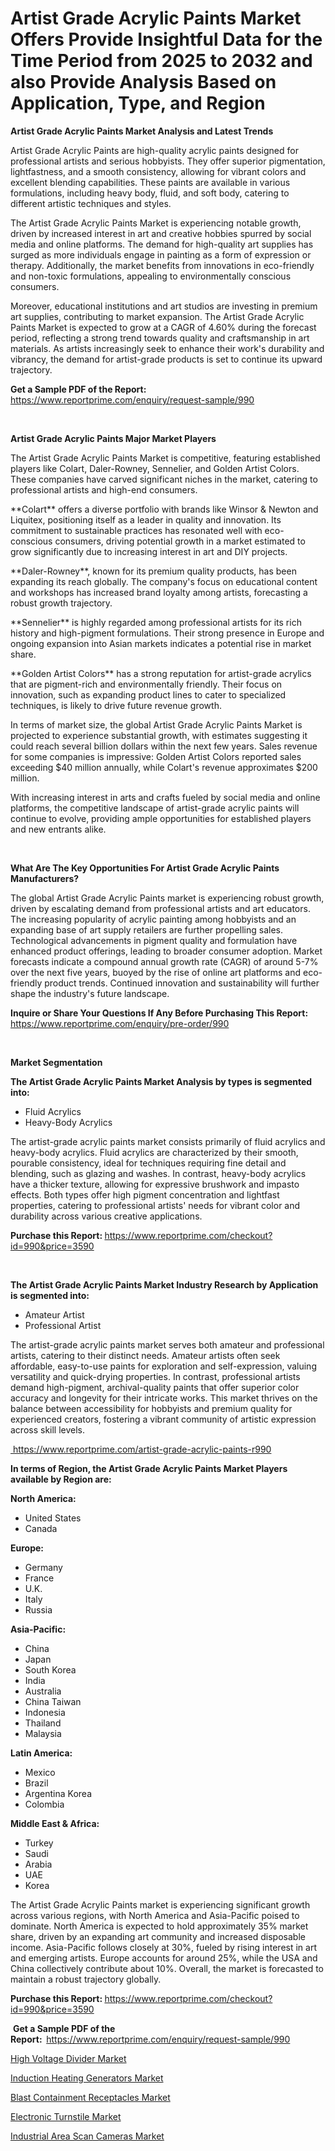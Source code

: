 <p><h1>Artist Grade Acrylic Paints Market Offers Provide Insightful Data for the Time Period from 2025 to 2032 and also Provide Analysis Based on Application, Type, and Region</h1></p><p><strong>Artist Grade Acrylic Paints Market Analysis and Latest Trends</strong></p>
<p><p>Artist Grade Acrylic Paints are high-quality acrylic paints designed for professional artists and serious hobbyists. They offer superior pigmentation, lightfastness, and a smooth consistency, allowing for vibrant colors and excellent blending capabilities. These paints are available in various formulations, including heavy body, fluid, and soft body, catering to different artistic techniques and styles.</p><p>The Artist Grade Acrylic Paints Market is experiencing notable growth, driven by increased interest in art and creative hobbies spurred by social media and online platforms. The demand for high-quality art supplies has surged as more individuals engage in painting as a form of expression or therapy. Additionally, the market benefits from innovations in eco-friendly and non-toxic formulations, appealing to environmentally conscious consumers.</p><p>Moreover, educational institutions and art studios are investing in premium art supplies, contributing to market expansion. The Artist Grade Acrylic Paints Market is expected to grow at a CAGR of 4.60% during the forecast period, reflecting a strong trend towards quality and craftsmanship in art materials. As artists increasingly seek to enhance their work's durability and vibrancy, the demand for artist-grade products is set to continue its upward trajectory.</p></p>
<p><strong>Get a Sample PDF of the Report:&nbsp;</strong> <a href="https://www.reportprime.com/enquiry/request-sample/990?utm_campaign=2771&utm_medium=2&utm_source=Github&utm_content=ia&utm_term=18032025&utm_id=artist-grade-acrylic-paints">https://www.reportprime.com/enquiry/request-sample/990</a></p>
<p>&nbsp;</p>
<p><strong>Artist Grade Acrylic Paints Major Market Players</strong></p>
<p><p>The Artist Grade Acrylic Paints Market is competitive, featuring established players like Colart, Daler-Rowney, Sennelier, and Golden Artist Colors. These companies have carved significant niches in the market, catering to professional artists and high-end consumers. </p><p>**Colart** offers a diverse portfolio with brands like Winsor & Newton and Liquitex, positioning itself as a leader in quality and innovation. Its commitment to sustainable practices has resonated well with eco-conscious consumers, driving potential growth in a market estimated to grow significantly due to increasing interest in art and DIY projects.</p><p>**Daler-Rowney**, known for its premium quality products, has been expanding its reach globally. The company's focus on educational content and workshops has increased brand loyalty among artists, forecasting a robust growth trajectory.</p><p>**Sennelier** is highly regarded among professional artists for its rich history and high-pigment formulations. Their strong presence in Europe and ongoing expansion into Asian markets indicates a potential rise in market share.</p><p>**Golden Artist Colors** has a strong reputation for artist-grade acrylics that are pigment-rich and environmentally friendly. Their focus on innovation, such as expanding product lines to cater to specialized techniques, is likely to drive future revenue growth.</p><p>In terms of market size, the global Artist Grade Acrylic Paints Market is projected to experience substantial growth, with estimates suggesting it could reach several billion dollars within the next few years. Sales revenue for some companies is impressive: Golden Artist Colors reported sales exceeding $40 million annually, while Colart's revenue approximates $200 million. </p><p>With increasing interest in arts and crafts fueled by social media and online platforms, the competitive landscape of artist-grade acrylic paints will continue to evolve, providing ample opportunities for established players and new entrants alike.</p></p>
<p>&nbsp;</p>
<p><strong>What Are The Key Opportunities For Artist Grade Acrylic Paints Manufacturers?</strong></p>
<p><p>The global Artist Grade Acrylic Paints market is experiencing robust growth, driven by escalating demand from professional artists and art educators. The increasing popularity of acrylic painting among hobbyists and an expanding base of art supply retailers are further propelling sales. Technological advancements in pigment quality and formulation have enhanced product offerings, leading to broader consumer adoption. Market forecasts indicate a compound annual growth rate (CAGR) of around 5-7% over the next five years, buoyed by the rise of online art platforms and eco-friendly product trends. Continued innovation and sustainability will further shape the industry's future landscape.</p></p>
<p><strong>Inquire or Share Your Questions If Any Before Purchasing This Report:</strong> <a href="https://www.reportprime.com/enquiry/pre-order/990?utm_campaign=2771&utm_medium=2&utm_source=Github&utm_content=ia&utm_term=18032025&utm_id=artist-grade-acrylic-paints">https://www.reportprime.com/enquiry/pre-order/990</a></p>
<p>&nbsp;</p>
<p><strong>Market Segmentation</strong></p>
<p><strong>The Artist Grade Acrylic Paints Market Analysis by types is segmented into:</strong></p>
<p><ul><li>Fluid Acrylics</li><li>Heavy-Body Acrylics</li></ul></p>
<p><p>The artist-grade acrylic paints market consists primarily of fluid acrylics and heavy-body acrylics. Fluid acrylics are characterized by their smooth, pourable consistency, ideal for techniques requiring fine detail and blending, such as glazing and washes. In contrast, heavy-body acrylics have a thicker texture, allowing for expressive brushwork and impasto effects. Both types offer high pigment concentration and lightfast properties, catering to professional artists' needs for vibrant color and durability across various creative applications.</p></p>
<p><strong>Purchase this Report:&nbsp;</strong><a href="https://www.reportprime.com/checkout?id=990&price=3590&utm_campaign=2771&utm_medium=2&utm_source=Github&utm_content=ia&utm_term=18032025&utm_id=artist-grade-acrylic-paints">https://www.reportprime.com/checkout?id=990&price=3590</a></p>
<p>&nbsp;</p>
<p><strong>The Artist Grade Acrylic Paints Market Industry Research by Application is segmented into:</strong></p>
<p><ul><li>Amateur Artist</li><li>Professional Artist</li></ul></p>
<p><p>The artist-grade acrylic paints market serves both amateur and professional artists, catering to their distinct needs. Amateur artists often seek affordable, easy-to-use paints for exploration and self-expression, valuing versatility and quick-drying properties. In contrast, professional artists demand high-pigment, archival-quality paints that offer superior color accuracy and longevity for their intricate works. This market thrives on the balance between accessibility for hobbyists and premium quality for experienced creators, fostering a vibrant community of artistic expression across skill levels.</p></p>
<p><a href="https://www.reportprime.com/artist-grade-acrylic-paints-r990?utm_campaign=2771&utm_medium=2&utm_source=Github&utm_content=ia&utm_term=18032025&utm_id=artist-grade-acrylic-paints">&nbsp;https://www.reportprime.com/artist-grade-acrylic-paints-r990</a></p>
<p><strong>In terms of Region, the Artist Grade Acrylic Paints Market Players available by Region are:</strong></p>
<p>
    <p> <strong> North America: </strong>
        <ul>
            <li>United States</li>
            <li>Canada</li>
        </ul>
        </p> 
    <p> <strong> Europe: </strong>
        <ul>
            <li>Germany</li>
            <li>France</li>
            <li>U.K.</li>
            <li>Italy</li>
            <li>Russia</li>
        </ul>
        </p> 
    <p> <strong> Asia-Pacific: </strong>
        <ul>
            <li>China</li>
            <li>Japan</li>
            <li>South Korea</li>
            <li>India</li>
            <li>Australia</li>
            <li>China Taiwan</li>
            <li>Indonesia</li>
            <li>Thailand</li>
            <li>Malaysia</li>
        </ul>
        </p> 
    <p> <strong> Latin America: </strong>
        <ul>
            <li>Mexico</li>
            <li>Brazil</li>
            <li>Argentina Korea</li>
            <li>Colombia</li>
        </ul>
        </p> 
    <p> <strong> Middle East & Africa: </strong>
        <ul>
            <li>Turkey</li>
            <li>Saudi</li>
            <li>Arabia</li>
            <li>UAE</li>
            <li>Korea</li>
        </ul>
    </p>
    </p>
<p><p>The Artist Grade Acrylic Paints market is experiencing significant growth across various regions, with North America and Asia-Pacific poised to dominate. North America is expected to hold approximately 35% market share, driven by an expanding art community and increased disposable income. Asia-Pacific follows closely at 30%, fueled by rising interest in art and emerging artists. Europe accounts for around 25%, while the USA and China collectively contribute about 10%. Overall, the market is forecasted to maintain a robust trajectory globally.</p></p>
<p><strong>Purchase this Report: </strong><a href="https://www.reportprime.com/checkout?id=990&price=3590&utm_campaign=2771&utm_medium=2&utm_source=Github&utm_content=ia&utm_term=18032025&utm_id=artist-grade-acrylic-paints">https://www.reportprime.com/checkout?id=990&price=3590</a></p>
<p>&nbsp;<strong>Get a Sample PDF of the Report:&nbsp;&nbsp;</strong><a href="https://www.reportprime.com/enquiry/request-sample/990?utm_campaign=2771&utm_medium=2&utm_source=Github&utm_content=ia&utm_term=18032025&utm_id=artist-grade-acrylic-paints">https://www.reportprime.com/enquiry/request-sample/990</a></p>
<p><strong></strong></p>
<p><p><a href="https://www.linkedin.com/pulse/in-depth-high-voltage-divider-market-analysis-trends-share-projected-mgutc?utm_campaign=2771&utm_medium=2&utm_source=Github&utm_content=ia&utm_term=18032025&utm_id=artist-grade-acrylic-paints">High Voltage Divider Market</a></p><p><a href="https://www.linkedin.com/pulse/induction-heating-generators-market-size-share-analysis-qxh0c?utm_campaign=2771&utm_medium=2&utm_source=Github&utm_content=ia&utm_term=18032025&utm_id=artist-grade-acrylic-paints">Induction Heating Generators Market</a></p><p><a href="https://www.linkedin.com/pulse/market-report-years-2025-2032-57-cagrshowing-significant-balec?utm_campaign=2771&utm_medium=2&utm_source=Github&utm_content=ia&utm_term=18032025&utm_id=artist-grade-acrylic-paints">Blast Containment Receptacles Market</a></p><p><a href="https://www.linkedin.com/pulse/market-dynamics-electronic-turnstile-industry-forecast-mgw3c?utm_campaign=2771&utm_medium=2&utm_source=Github&utm_content=ia&utm_term=18032025&utm_id=artist-grade-acrylic-paints">Electronic Turnstile Market</a></p><p><a href="https://www.linkedin.com/pulse/industrial-area-scan-cameras-market-outlook-report-insights-sa7gc?utm_campaign=2771&utm_medium=2&utm_source=Github&utm_content=ia&utm_term=18032025&utm_id=artist-grade-acrylic-paints">Industrial Area Scan Cameras Market</a></p></p>